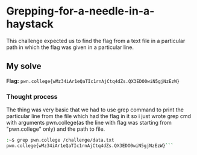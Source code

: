 # Grepping-for-a-needle-in-a-haystack

This challenge expected us to find the flag from a text file in a particular path in which the flag was given in a particular line. 

## My solve
**Flag:** `pwn.college{wMz34iAr1eQaTIc1rnAjCtq4dZs.QX3EDO0wiN5gjNzEzW}`

### Thought process

The thing was very basic that we had to use grep command to print the particular line from the file which had the flag in it so i just wrote grep cmd with arguments pwn.college(as the line with flag was starting from "pwn.college" only) and the path to file.



```bash
:~$ grep pwn.college /challenge/data.txt
pwn.college{wMz34iAr1eQaTIc1rnAjCtq4dZs.QX3EDO0wiN5gjNzEzW}```
